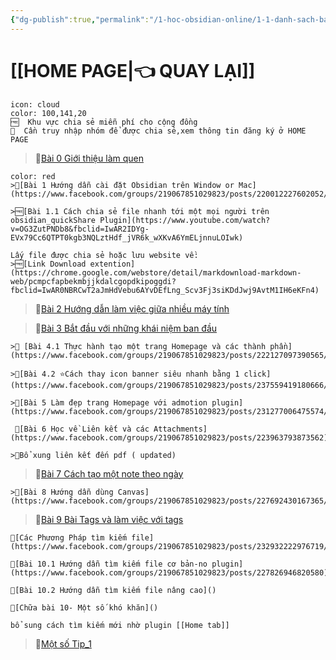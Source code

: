 ```yaml
---
{"dg-publish":true,"permalink":"/1-hoc-obsidian-online/1-1-danh-sach-bai-hoc-obsidian-co-ban/","dgPassFrontmatter":true,"noteIcon":"1","created":"","updated":""}
---
```



# [[HOME PAGE\|👈 QUAY LẠI]]

```ad-info
icon: cloud
color: 100,141,20
🆓  Khu vực chia sẻ miễn phí cho cộng đồng
💎  Cần truy nhập nhóm để được chia sẻ,xem thông tin đăng ký ở HOME PAGE
```

>💎[Bài 0 Giới thiệu làm quen](https://www.facebook.com/groups/219067851029823/posts/219073131029295/)

```ad-quote
color: red
>💎[Bài 1 Hướng dẫn cài đặt Obsidian trên Window or Mac](https://www.facebook.com/groups/219067851029823/posts/220012227602052/)

>🆓[Bài 1.1 Cách chia sẻ file nhanh tới một mọi người trên obsidian_quickShare Plugin](https://www.youtube.com/watch?v=OG3ZutPNDb8&fbclid=IwAR2IDYg-EVx79Cc6QTPT0kgb3NQLztHdf_jVR6k_wXKvA6YmELjnnuLOIwk)

Lấy file được chia sẻ hoặc lưu website về:
>🆓[Link Download extention](https://chrome.google.com/webstore/detail/markdownload-markdown-web/pcmpcfapbekmbjjkdalcgopdkipoggdi?fbclid=IwAR0NBRCwT2aJmHdVebu6AYvDEfLng_Scv3Fj3siKDdJwj9AvtM1IH6eKFn4)
```


>💎[Bài 2  Hướng dẫn làm việc giữa nhiều máy tính](https://www.facebook.com/groups/219067851029823/posts/220015034268438/)

>💎[Bài 3 Bắt đầu với những khái niệm ban đầu](https://www.facebook.com/groups/219067851029823/posts/221994450737163/)


```ad-summary
>💎 [Bài 4.1 Thực hành tạo một trang Homepage và các thành phần](https://www.facebook.com/groups/219067851029823/posts/222127097390565/)

>💎[Bài 4.2 ⭐Cách thay icon banner siêu nhanh bằng 1 click](https://www.facebook.com/groups/219067851029823/posts/237559419180666/)

>💎[Bài 5 Làm đẹp trang Homepage với admotion plugin](https://www.facebook.com/groups/219067851029823/posts/231277006475574/)
```


```ad-summary
 💎[Bài 6 Học về Liên kết và các Attachments](https://www.facebook.com/groups/219067851029823/posts/223963793873562)

>💎Bổ xung liên kết đến pdf ( updated)
```

>💎[Bài 7 Cách tạo một note theo ngày](https://www.facebook.com/groups/219067851029823/posts/224577793812162/)

```ad-summary
>💎[Bài 8 Hướng dẫn dùng Canvas](https://www.facebook.com/groups/219067851029823/posts/227692430167365/)

```

>💎[Bài 9 Bài Tags và làm việc với tags](https://www.facebook.com/groups/219067851029823/posts/227941730142435/)

```ad-summary
💎[Các Phương Pháp tìm kiếm file](https://www.facebook.com/groups/219067851029823/posts/232932222976719/)

💎[Bài 10.1 Hướng dẫn tìm kiếm file cơ bản-no plugin](https://www.facebook.com/groups/219067851029823/posts/227826946820580)

💎[Bài 10.2 Hướng dẫn tìm kiếm file nâng cao]()

💎[Chữa bài 10- Một số khó khăn]()

bổ sung cách tìm kiếm mới nhờ plugin [[Home tab]]
```


>💎[Một số Tip_1](https://www.facebook.com/groups/219067851029823/posts/239179162352025/)



